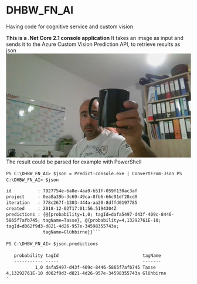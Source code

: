 # DHBW_FN_AI
Having code for cognitive service and custom vision

**This is a .Net Core 2.1 console application**
It takes an image as input and sends it to the Azure Custom Vision Prediction API, to retrieve results as json
![sample image](WIN_20181201_19_01_35_Pro.jpg)
The result could be parsed for example with PowerShell   

`
PS C:\DHBW_FN_AI> $json = Predict-console.exe | ConvertFrom-Json
PS C:\DHBW_FN_AI> $json
`
```
id          : 7927754e-6a8e-4aa9-b51f-059f130ac3af
project     : 0ea8a39b-3c69-49ca-8fb6-66c91df28cd0
iteration   : 778c267f-1303-444a-aa20-8dffd0197785
created     : 2018-12-02T17:01:56.5194304Z
predictions : {@{probability=1,0; tagId=dafa5497-d43f-409c-8446-5865f7afb745; tagName=Tasse}, @{probability=4,13292761E-10; tagId=d062f9d3-d821-4d26-957e-34598355743a;
              tagName=Glühbirne}}```

PS C:\DHBW_FN_AI> $json.predictions

   probability tagId                                tagName
   ----------- -----                                -------
           1,0 dafa5497-d43f-409c-8446-5865f7afb745 Tasse
4,13292761E-10 d062f9d3-d821-4d26-957e-34598355743a Glühbirne
`